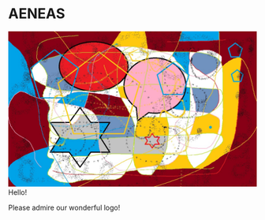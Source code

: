 # AENEAS
![a marvellous masterpiece of a logo](./Aeneas.jpg)
Hello! 

Please admire our wonderful logo!
